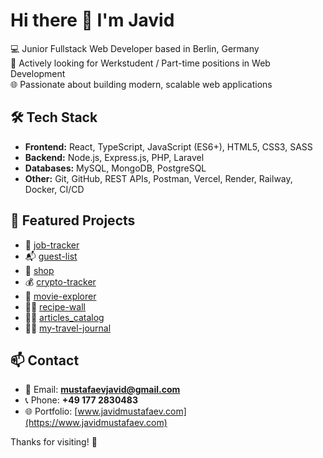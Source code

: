 # Hi there 👋 I'm Javid

💻 Junior Fullstack Web Developer based in Berlin, Germany  
🎯 Actively looking for Werkstudent / Part-time positions in Web Development  
🌐 Passionate about building modern, scalable web applications

## 🛠️ Tech Stack
- **Frontend:** React, TypeScript, JavaScript (ES6+), HTML5, CSS3, SASS
- **Backend:** Node.js, Express.js, PHP, Laravel
- **Databases:** MySQL, MongoDB, PostgreSQL
- **Other:** Git, GitHub, REST APIs, Postman, Vercel, Render, Railway, Docker, CI/CD

## 📌 Featured Projects
- 🎯 [job-tracker](https://github.com/djavaaa777/job-tracker)
- 📬 [guest-list](https://github.com/djavaaa777/guest-list)
- 🛒 [shop](https://github.com/djavaaa777/shop)
- 💰 [crypto-tracker](https://github.com/djavaaa777/crypto-tracker)
- 🎥 [movie-explorer](https://github.com/djavaaa777/movie-explorer)
- 🧑‍🍳 [recipe-wall](https://github.com/djavaaa777/recipe-wall)
- 👨‍🎨 [articles_catalog](https://github.com/djavaaa777/articles_catalog)
- 👨‍🎨 [my-travel-journal](https://github.com/djavaaa777/my-travel-journal)

## 📫 Contact
- 📧 Email: **mustafaevjavid@gmail.com**
- 📞 Phone: **+49 177 2830483**
- 🌐 Portfolio: [www.javidmustafaev.com](https://www.javidmustafaev.com)

Thanks for visiting! 🚀

